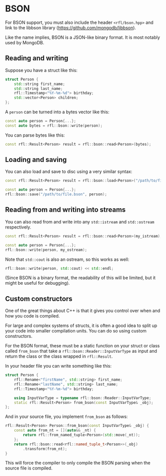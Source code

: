 # BSON 

For BSON support, you must also include the header `<rfl/bson.hpp>` and link to the libbson library (https://github.com/mongodb/libbson).

Like the name implies, BSON is a JSON-like binary format. It is most notably used by MongoDB.

## Reading and writing

Suppose you have a struct like this:

```cpp
struct Person {
    std::string first_name;
    std::string last_name;
    rfl::Timestamp<"%Y-%m-%d"> birthday;
    std::vector<Person> children;
};
```

A `person` can be turned into a bytes vector like this:

```cpp
const auto person = Person{...};
const auto bytes = rfl::bson::write(person);
```

You can parse bytes like this:

```cpp
const rfl::Result<Person> result = rfl::bson::read<Person>(bytes);
```

## Loading and saving

You can also load and save to disc using a very similar syntax:

```cpp
const rfl::Result<Person> result = rfl::bson::load<Person>("/path/to/file.bson");

const auto person = Person{...};
rfl::bson::save("/path/to/file.bson", person);
```

## Reading from and writing into streams

You can also read from and write into any `std::istream` and `std::ostream` respectively.

```cpp
const rfl::Result<Person> result = rfl::bson::read<Person>(my_istream);

const auto person = Person{...};
rfl::bson::write(person, my_ostream);
```

Note that `std::cout` is also an ostream, so this works as well:

```cpp
rfl::bson::write(person, std::cout) << std::endl;
```

(Since BSON is a binary format, the readability of this will be limited, but it might be useful for debugging).

## Custom constructors

One of the great things about C++ is that it gives you control over
when and how you code is compiled.

For large and complex systems of structs, it is often a good idea to split up
your code into smaller compilation units. You can do so using custom constructors.

For the BSON format, these must be a static function on your struct or class called
`from_bson` that take a `rfl::bson::Reader::InputVarType` as input and return
the class or the class wrapped in `rfl::Result`.

In your header file you can write something like this:

```cpp
struct Person {
    rfl::Rename<"firstName", std::string> first_name;
    rfl::Rename<"lastName", std::string> last_name;
    rfl::Timestamp<"%Y-%m-%d"> birthday;

    using InputVarType = typename rfl::bson::Reader::InputVarType;
    static rfl::Result<Person> from_bson(const InputVarType& _obj);
};
```

And in your source file, you implement `from_bson` as follows:

```cpp
rfl::Result<Person> Person::from_bson(const InputVarType& _obj) {
    const auto from_nt = [](auto&& _nt) {
        return rfl::from_named_tuple<Person>(std::move(_nt));
    };
    return rfl::bson::read<rfl::named_tuple_t<Person>>(_obj)
        .transform(from_nt);
}
```

This will force the compiler to only compile the BSON parsing when the source file is compiled.
